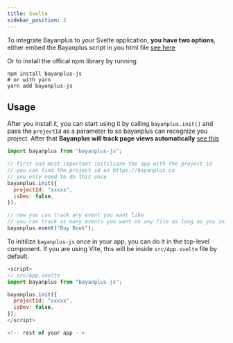 ```yaml
---
title: Svelte
sidebar_position: 2
---
```


To integrate Bayanplus to your Svelte application, **you have two options**, either embed the Bayanplus script in you html file [see here](../getting-started/add-bayanplus-to-your-website.md)

Or to install the offical npm library by running

```
npm install bayanplus-js
# or with yarn
yarn add bayanplus-js
```

## Usage

After you install it, you can start using it by calling `bayanplus.init()` and pass the `projectId` as a parameter to so bayanplus can recognize you project. After that **Bayanplus will track page views automatically** [see this](../getting-started/add-bayanplus-to-your-website.md#automatic-tracking)

```javascript
import bayanplus from "bayanplus-js";

// first and most important initiliaze the app with the project id
// you can find the project id on https://bayanplus.co
// you only need to do this once
bayanplus.init({
  projectId: "xxxxx",
  isDev: false,
});

// now you can track any event you want like
// you can track as many events you want on any file as long as you initiliazed the app
bayanplus.event("Buy Book");
```

To initilize `bayanplus-js` once in your app, you can do it in the top-level component. If you are using Vite, this will be inside `src/App.svelte` file by default.

```javascript
<script>
// src/App.svelte
import bayanplus from "bayanplus-js";

bayanplus.init({
  projectId: "xxxxx",
  isDev: false,
});
</script>

<!-- rest of your app -->
```